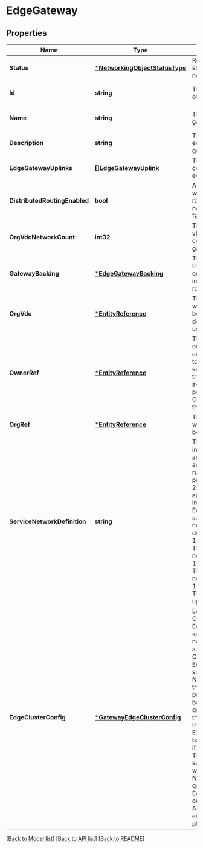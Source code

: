 # EdgeGateway

## Properties
Name | Type | Description | Notes
------------ | ------------- | ------------- | -------------
**Status** | [***NetworkingObjectStatusType**](NetworkingObjectStatusType.md) | Represents current status of the networking object.  | [optional] [default to null]
**Id** | **string** | The unique identifier of the edge gateway. | [optional] [default to null]
**Name** | **string** | The name of the edge gateway. | [optional] [default to null]
**Description** | **string** | The description of the edge gateway(optional). | [optional] [default to null]
**EdgeGatewayUplinks** | [**[]EdgeGatewayUplink**](EdgeGatewayUplink.md) | The uplink connections for the edge gateway. | [optional] [default to null]
**DistributedRoutingEnabled** | **bool** | A flag indicating whether distributed routing is enabled or not. The default is false. | [optional] [default to null]
**OrgVdcNetworkCount** | **int32** | The number of Org vDC networks connected to the gateway. | [optional] [default to null]
**GatewayBacking** | [***EdgeGatewayBacking**](EdgeGatewayBacking.md) | The backing details of the edge gateway; only required if importing an NSX-T router. | [optional] [default to null]
**OrgVdc** | [***EntityReference**](EntityReference.md) | The organization vDC which the gateway belongs to. Property is deprecated. Please use ownerRef.  | [optional] [default to null]
**OwnerRef** | [***EntityReference**](EntityReference.md) | The organization vDC or vDC Group that this edge gateway belongs to. If the ownerRef is set to a vDC Group, this gateway will be available across all the participating Organization vDCs in the vDC Group.  | [optional] [default to null]
**OrgRef** | [***EntityReference**](EntityReference.md) | The organization to which the gateway belongs. | [optional] [default to null]
**ServiceNetworkDefinition** | **string** | The network definition in CDIR form that DNS and DHCP service on an NSX-T edge will run on. The subnet prefix length must be 27. This property applies to creating or importing an NSX-T Edge. This is not supported for VMC. If nothing is set, the default is 192.168.255.225/27.  The DHCP listener IP network is on 192.168.255.225/30. The DNS listener IP network is on 192.168.255.228/32.  This field cannot be updated.  | [optional] [default to null]
**EdgeClusterConfig** | [***GatewayEdgeClusterConfig**](GatewayEdgeClusterConfig.md) | Edge Cluster Configuration for the Edge Gateway. Can be specified if a gateway needs to be placed on a specific set of Edge Clusters. For NSX-T Edges, user should specify the ID of the NSX-T edge cluster as the value of primaryEdgeCluster&#39;s backingId. The gateway defaults to the Edge Cluster of the connected External Network&#39;s backing Tier-0 router, if nothing is specified. The value of secondaryEdgeCluster will be set to NULL for NSX-T edge gateways. For NSX-V Edges, this is read-only and the legacy API must be used for edge specific placement.  | [optional] [default to null]

[[Back to Model list]](../README.md#documentation-for-models) [[Back to API list]](../README.md#documentation-for-api-endpoints) [[Back to README]](../README.md)


